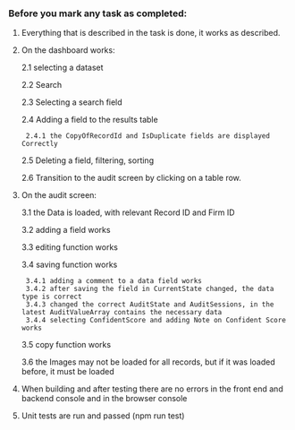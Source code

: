 ### Before you mark any task as completed:

1. Everything that is described in the task is done, it works as described.
2. On the dashboard works:

	2.1 selecting a dataset
	
	2.2 Search
	
	2.3 Selecting a search field
	
	2.4 Adding a field to the results table
	
		2.4.1 the CopyOfRecordId and IsDuplicate fields are displayed Correctly
	
	2.5 Deleting a field, filtering, sorting
	
	2.6 Transition to the audit screen by clicking on a table row.
	
3. On the audit screen:

	3.1 the Data is loaded, with relevant Record ID and Firm ID 
	
	3.2 adding a field works
	
	3.3 editing function works
	
	3.4 saving function works
	
		3.4.1 adding a comment to a data field works
		3.4.2 after saving the field in CurrentState changed, the data type is correct
		3.4.3 changed the correct AuditState and AuditSessions, in the latest AuditValueArray contains the necessary data 
		3.4.4 selecting ConfidentScore and adding Note on Confident Score works
	
	3.5 copy function works
	
	3.6 the Images may not be loaded for all records, but if it was loaded before, it must be loaded
	
4. When building and after testing there are no errors in the front end and backend console and in the browser console
5. Unit tests are run and passed (npm run test)
